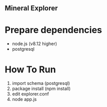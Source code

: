 ## Mineral Explorer

# Prepare dependencies

* node.js (v8.12 higher)
* postgresql

# How To Run

1. import schema (postgresql)
2. package install (npm install)
3. edit explorer.conf
4. node app.js
